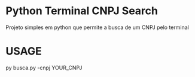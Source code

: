 # Python Terminal CNPJ Search
Projeto simples em python que permite a busca de um CNPJ pelo terminal

# USAGE
py busca.py -cnpj YOUR_CNPJ
